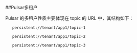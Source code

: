 ##Pulsar多租户

Pulsar 的多租户性质主要体现在 topic 的 URL 中，其结构如下：

       persistent://tenant/app1/topic-1
       
       persistent://tenant/app1/topic-2
       
       persistent://tenant/app1/topic-3